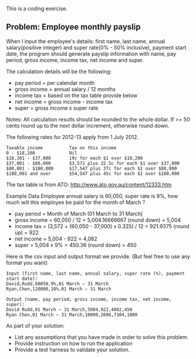 This is a coding exercise.

## Problem: Employee monthly payslip

When I input the employee's details: first name, last name, annual salary(positive integer) and super rate(0% - 50% inclusive), payment start date, the program should generate payslip information with name, pay period,  gross income, income tax, net income and super.

The calculation details will be the following:
* pay period = per calendar month
* gross income = annual salary / 12 months
* income tax = based on the tax table provide below
* net income = gross income - income tax
* super = gross income x super rate

Notes: All calculation results should be rounded to the whole dollar. If >= 50 cents round up to the next dollar increment, otherwise round down.


The following rates for 2012-13 apply from 1 July 2012.

    Taxable income          Tax on this income
    0 - $18,200             Nil
    $18,201 - $37,000       19c for each $1 over $18,200
    $37,001 - $80,000       $3,572 plus 32.5c for each $1 over $37,000
    $80,001 - $180,000      $17,547 plus 37c for each $1 over $80,000
    $180,001 and over       $54,547 plus 45c for each $1 over $180,000

The tax table is from ATO: http://www.ato.gov.au/content/12333.htm

Example Data
Employee annual salary is 60,050, super rate is 9%, how much will this employee be paid for the month of March ?
- pay period = Month of March (01 March to 31 March)
- gross income = 60,050 / 12 = 5,004.16666667 (round down) = 5,004
- income tax = (3,572 + (60,050 - 37,000) x 0.325) / 12  = 921.9375 (round up) = 922
- net income = 5,004 - 922 = 4,082
- super = 5,004 x 9% = 450.36 (round down) = 450

Here is the csv input and output format we provide. (But feel free to use any format you want)

    Input (first name, last name, annual salary, super rate (%), payment start date):
    David,Rudd,60050,9%,01 March – 31 March
    Ryan,Chen,120000,10%,01 March – 31 March
    
    Output (name, pay period, gross income, income tax, net income, super):
    David Rudd,01 March – 31 March,5004,922,4082,450
    Ryan Chen,01 March – 31 March,10000,2696,7304,1000

As part of your solution:
- List any assumptions that you have made in order to solve this problem.
- Provide instruction on how to run the application
- Provide a test harness to validate your solution.

